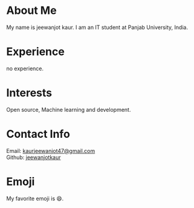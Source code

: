 # About Me
My name is jeewanjot kaur. I am an IT student at Panjab University, India.
# Experience
no experience.
# Interests
Open source, Machine learning and development.
# Contact Info
Email: [kaurjeewanjot47@gmail.com](mailto:kaurjeewanjot47@gmail.com)  
Github: [jeewanjotkaur](https://github.com/jeewanjotkaur)
# Emoji
My favorite emoji is :smile:.
